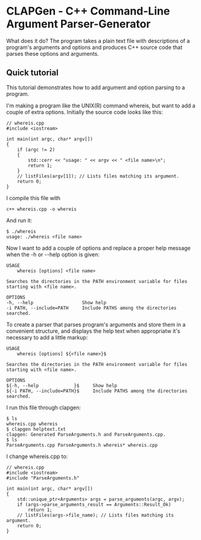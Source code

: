 CLAPGen - C++ Command-Line Argument Parser-Generator
====================================================

What does it do?
The program takes a plain text file with descriptions of a program's arguments and options and produces C++ source code that parses these options and arguments.

Quick tutorial
--------------
This tutorial demonstrates how to add argument and option parsing to a program.

I'm making a program like the UNIX(R) command whereis, but want to add a couple of extra options. Initially the source code looks like this:

    // whereis.cpp
    #include <iostream>
    
    int main(int argc, char* argv[])
    {
        if (argc != 2)
        {
            std::cerr << "usage: " << argv << " <file name>\n";
            return 1;
        }
        // listFiles(argv[1]); // Lists files matching its argument.
        return 0;
    }

I compile this file with

    c++ whereis.cpp -o whereis

And run it:

    $ ./whereis
    usage: ./whereis <file name>

Now I want to add a couple of options and replace a proper help message when the -h or --help option is given:

    USAGE
        whereis [options] <file name>
    
    Searches the directories in the PATH environment variable for files starting with <file name>.
    
    OPTIONS
    -h, --help                  Show help
    -i PATH, --include=PATH     Include PATHS among the directories searched.
    
To create a parser that parses program's arguments and store them in a convenient structure, and displays the help text when appropriatw it's necessary to add a little markup:

    USAGE
        whereis [options] ${<file name>}$
    
    Searches the directories in the PATH environment variable for files starting with <file name>.
    
    OPTIONS
    ${-h, --help             }$     Show help
    ${-i PATH, --include=PATH}$     Include PATHS among the directories searched.

I run this file through clapgen:

    $ ls
    whereis.cpp whereis
    $ clapgen helptext.txt
    clapgen: Generated ParseArguments.h and ParseArguments.cpp.
    $ ls
    ParseArguments.cpp ParseArguments.h whereis* whereis.cpp

I change whereis.cpp to:

    // whereis.cpp
    #include <iostream>
    #include "ParseArguments.h"
    
    int main(int argc, char* argv[])
    {
        std::unique_ptr<Arguments> args = parse_arguments(argc, argv);
        if (args->parse_arguments_result == Arguments::Result_Ok)
            return 1;
        // listFiles(args->file_name); // Lists files matching its argument.
        return 0;
    }
